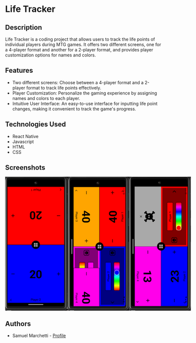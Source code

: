 # Life Tracker

## Description

Life Tracker is a coding project that allows users to track the life points of individual players during MTG games. It offers two different screens, one for a 4-player format and another for a 2-player format, and provides player customization options for names and colors.

## Features

-   Two different screens: Choose between a 4-player format and a 2-player format to track life points effectively.
-   Player Customization: Personalize the gaming experience by assigning names and colors to each player.
-   Intuitive User Interface: An easy-to-use interface for inputting life point changes, making it convenient to track the game's progress.

## Technologies Used

-   React Native
-   Javascript
-   HTML
-   CSS

## Screenshots

<div style="display: flex;">
  <img alt="Screenshot 1" src="app/assets/img/LCA1.png" width="200px"/>
  <img alt="Screenshot 2" src="app/assets/img/LCA2.png" width="200px"/>
  <img alt="Screenshot 3" src="app/assets/img/LCA3.png" width="200px"/>
</div>

## Authors

-   Samuel Marchetti - [Profile](https://github.com/Mango932)

